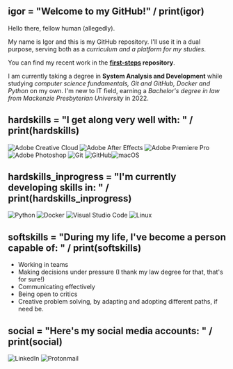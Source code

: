 ## igor = "Welcome to my GitHub!" / print(igor)

Hello there, fellow human (allegedly).

My name is Igor and this is my GitHub repository. I'll use it in a dual purpose, serving both as a *curriculum and a platform for my studies*.

You can find my recent work in the **[first-steps](https://github.com/gibietis/first-steps) repository**.

I am currently taking a degree in **System Analysis and Development** while studying *computer science fundamentals, Git and GitHub, Docker and Python* on my own. I'm new to IT field, earning a *Bachelor's degree in law from Mackenzie Presbyterian University* in 2022.

## hardskills = "I get along very well with: " / print(hardskills)

![Adobe Creative Cloud](https://img.shields.io/badge/Adobe%20Creative%20Cloud-DA1F26.svg?style=for-the-badge&logo=Adobe%20Creative%20Cloud&logoColor=white) ![Adobe After Effects](https://img.shields.io/badge/Adobe%20After%20Effects-9999FF.svg?style=for-the-badge&logo=Adobe%20After%20Effects&logoColor=white) ![Adobe Premiere Pro](https://img.shields.io/badge/Adobe%20Premiere%20Pro-9999FF.svg?style=for-the-badge&logo=Adobe%20Premiere%20Pro&logoColor=white) ![Adobe Photoshop](https://img.shields.io/badge/adobe%20photoshop-%2331A8FF.svg?style=for-the-badge&logo=adobe%20photoshop&logoColor=white) ![Git](https://img.shields.io/badge/git-%23F05033.svg?style=for-the-badge&logo=git&logoColor=white) ![GitHub](https://img.shields.io/badge/github-%23121011.svg?style=for-the-badge&logo=github&logoColor=white)![macOS](https://img.shields.io/badge/mac%20os-000000?style=for-the-badge&logo=macos&logoColor=F0F0F0)

## hardskills_inprogress = "I'm currently developing skills in: " / print(hardskills_inprogress)

![Python](https://img.shields.io/badge/python-3670A0?style=for-the-badge&logo=python&logoColor=ffdd54) ![Docker](https://img.shields.io/badge/docker-%230db7ed.svg?style=for-the-badge&logo=docker&logoColor=white) ![Visual Studio Code](https://img.shields.io/badge/Visual%20Studio%20Code-0078d7.svg?style=for-the-badge&logo=visual-studio-code&logoColor=white) ![Linux](https://img.shields.io/badge/Linux-FCC624?style=for-the-badge&logo=linux&logoColor=black)

## softskills = "During my life, I've become a person capable of: " / print(softskills)

* Working in teams
* Making decisions under pressure (I thank my law degree for that, that's for sure!)
* Communicating effectively
* Being open to critics
* Creative problem solving, by adapting and adopting different paths, if need be.

## social = "Here's my social media accounts: " / print(social)

![LinkedIn](https://img.shields.io/badge/linkedin-%230077B5.svg?style=for-the-badge&logo=linkedin&logoColor=white) ![Protonmail](https://img.shields.io/badge/ProtonMail-8B89CC?style=for-the-badge&logo=protonmail&logoColor=white)

